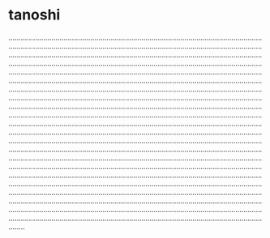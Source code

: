 # tanoshi
................................................................................................................................................................................................................................................................................................................................................................................................................................................................................................................................................................................................................................................................................................................................................................................................................................................................................................................................................................................................................................................................................................................................................................................................................................................................................................................................................................................................................................................................................................................................................................................................................................................................................................................................................................................................................................................................................................................................................................................................................................................................................................................................................................................................................................................................................................................................................................................................................................................................................................................................................................................................................................................................................................................................................................................................................................................